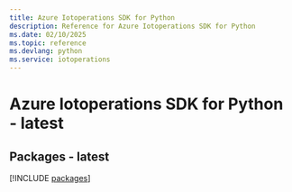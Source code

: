 ```yaml
---
title: Azure Iotoperations SDK for Python
description: Reference for Azure Iotoperations SDK for Python
ms.date: 02/10/2025
ms.topic: reference
ms.devlang: python
ms.service: iotoperations
---
```

# Azure Iotoperations SDK for Python - latest
## Packages - latest
[!INCLUDE [packages](iotoperations-index.md)]